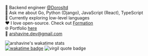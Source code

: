 💼 Backend engineer [@Dorosltd](https://doros.wedding)<br>
💪 Ask me about Go, Python (Django), JavaScript (React), TypeScript<br>
🌱 Currently exploring low-level languages<br>
❤️ I love open-source. Check out [Formation](https://github.com/ObaraEmmanuel/Formation)<br>
🌐 Portfolio [here](https://arshavine-waema.vercel.app)<br>
📧 arshavine.dev@gmail.com 

![arshavine's wakatime stats](https://github-readme-stats.vercel.app/api/wakatime?username=ArshavineWaema&theme=gotham&layout=compact&custom_title=Code%20time%20stats%20as%20of%20Jan%202024&hide=HTML,Text,CSS,TOML,XML,TSConfig,MDX,RPMSpec,JSON,SCSS,Git,INI,Pawn,Gitignore%20file,Git%20Config,Image%20(SVG))<br>
[![wakatime badge](https://wakatime.com/badge/user/018cc731-65e8-475c-8dd3-1bb44fd26e3d.svg)](https://wakatime.com/@018cc731-65e8-475c-8dd3-1bb44fd26e3d) ![virgil quote badge](https://img.shields.io/badge/%F0%9F%92%AC_quote_-%22Felix%2C_qui_potuit_rerum_cognoscere_causas%22-8A2BE2)
